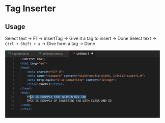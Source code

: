 # Tag Inserter
## Usage
Select text -> F1 -> insertTag -> Give it a tag to insert -> Done
Select text -> ```Ctrl + Shift + a``` -> Give form a tag -> Done

![Presentation](docs/presentation.gif)